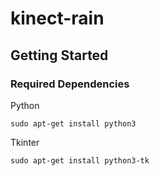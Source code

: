 # kinect-rain

## Getting Started

### Required Dependencies

Python

```
sudo apt-get install python3
```

Tkinter

```
sudo apt-get install python3-tk
```
